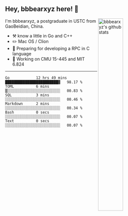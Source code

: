 ## Hey, bbbearxyz here! :wave:

<img align="right" alt="bbbearxyz's github stats" width="40%" src="https://github-readme-stats.vercel.app/api?username=bbbearxyz&show_icons=true">

I'm bbbearxyz, a postgraduate in USTC from GaoBeidian, China.

-   :hammer_and_pick:    know a little in Go and C++
-   :pencil2: Mac OS / Clion
-   :seedling: Preparing for developing a RPC in C language 
-   :thinking: Working on CMU 15-445 and MIT 6.824
---
<!--START_SECTION:waka-->

```text
Go            12 hrs 49 mins  ████████████████████████▓   98.17 %
TOML          6 mins          ▒░░░░░░░░░░░░░░░░░░░░░░░░   00.83 %
SQL           3 mins          ░░░░░░░░░░░░░░░░░░░░░░░░░   00.46 %
Markdown      2 mins          ░░░░░░░░░░░░░░░░░░░░░░░░░   00.34 %
Bash          0 secs          ░░░░░░░░░░░░░░░░░░░░░░░░░   00.07 %
Text          0 secs          ░░░░░░░░░░░░░░░░░░░░░░░░░   00.07 %
```

<!--END_SECTION:waka-->
